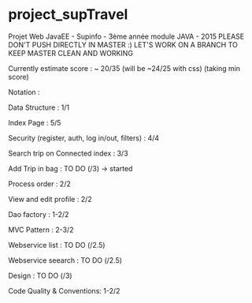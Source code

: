 # project_supTravel
Projet Web JavaEE - Supinfo - 3ème année module JAVA - 2015
PLEASE DON'T PUSH DIRECTLY IN MASTER :) LET'S WORK ON A BRANCH TO KEEP MASTER CLEAN AND WORKING

Currently estimate score : ~ 20/35 (will be ~24/25 with css) (taking min score)

Notation : 

Data Structure : 1/1

Index Page : 5/5

Security (register, auth, log in/out, filters) : 4/4

Search trip on Connected index : 3/3

Add Trip in bag : TO DO (/3) -> started

Process order : 2/2

View and edit profile : 2/2

Dao factory : 1-2/2

MVC Pattern : 2-3/2

Webservice list : TO DO (/2.5)

Webservice seearch : TO DO (/2.5)

Design : TO DO (/3)

Code Quality & Conventions: 1-2/2

